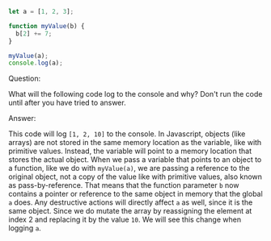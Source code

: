 ```Javascript
let a = [1, 2, 3];

function myValue(b) {
  b[2] += 7;
}

myValue(a);
console.log(a);
```

Question:

What will the following code log to the console and why? Don't run the code
until after you have tried to answer.

Answer:

This code will log `[1, 2, 10]` to the console. In Javascript, objects (like
arrays) are not stored in the same memory location as the variable, like with
primitive values. Instead, the variable will point to a memory location that
stores the actual object. When we pass a variable that points to an object to a
function, like we do with `myValue(a)`, we are passing a reference to the
original object, not a copy of the value like with primitive values, also known
as pass-by-reference. That means that the function parameter `b` now contains a
pointer or reference to the same object in memory that the global `a` does. Any
destructive actions will directly affect `a` as well, since it is the same
object. Since we do mutate the array by reassigning the element at index 2 and
replacing it by the value `10`. We will see this change when logging `a`.